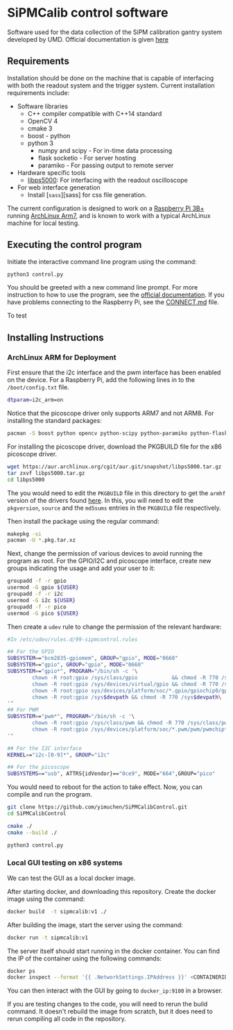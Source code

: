 # SiPMCalib control software

Software used for the data collection of the SiPM calibration gantry system
developed by UMD. Official documentation is given [here][SiPMCalibTwiki]

## Requirements

Installation should be done on the machine that is capable of interfacing with
both the readout system and the trigger system. Current installation requirements
include:

- Software libraries
  - C++ compiler compatible with C++14 standard
  - OpenCV 4
  - cmake 3
  - boost - python
  - python 3
    - numpy and scipy - For in-time data processing
    - flask socketio - For server hosting
    - paramiko - For passing output to remote server
- Hardware specific tools
  - [libps5000][Picoscope]: For interfacing with the readout oscilloscope
- For web interface generation
  - Install [`sass`][sass] for css file generation.

The current configuration is designed to work on a [Raspberry Pi 3B+][raspi]
running [ArchLinux Arm7][archarm], and is known to work with a typical ArchLinux
machine for local testing.

## Executing the control program

Initiate the interactive command line program using the command:

```bash
python3 control.py
```

You should be greeted with a new command line prompt. For more instruction to how
to use the program, see the [official documentation][SiPMCalibTwiki]. If you have
problems connecting to the Raspberry Pi, see the [CONNECT.md](CONNECT.md) file.

To test

## Installing Instructions

### ArchLinux ARM for Deployment

First ensure that the i2c interface and the pwm interface has been enabled on the
device. For a Raspberry Pi, add the following lines in to the `/boot/config.txt`
file.

```bash
dtparam=i2c_arm=on
```

Notice that the picoscope driver only supports ARM7 and not ARM8. For installing
the standard packages:

```bash
pacman -S boost python opencv python-scipy python-paramiko python-flask-socketio # Architecture independent
```

For installing the picoscope driver, download the PKGBUILD file for the x86
picoscope driver.

```bash
wget https://aur.archlinux.org/cgit/aur.git/snapshot/libps5000.tar.gz
tar zxvf libps5000.tar.gz
cd libps5000
```

The you would need to edit the `PKGBUILD` file in this directory to get the
`armhf` version of the drivers found [here][picoscope_download]. In this, you
will need to edit the `pkgversion`, `source` and the `md5sums` entries in the
`PKGBUILD` file respectively.

Then install the package using the regular command:

```bash
makepkg -si
pacman -U *.pkg.tar.xz
```

Next, change the permission of various devices to avoid running the program as
root. For the GPIO/I2C and picoscope interface, create new groups indicating the
usage and add your user to it:

```bash
groupadd -f -r gpio
usermod -G gpio ${USER}
groupadd -f -r i2c
usermod -G i2c ${USER}
groupadd -f -r pico
usermod -G pico ${USER}
```

Then create a `udev` rule to change the permission of the relevant hardware:

```bash
#In /etc/udev/rules.d/99-sipmcontrol.rules

## For the GPIO
SUBSYSTEM=="bcm2835-gpiomem", GROUP="gpio", MODE="0660"
SUBSYSTEM=="gpio", GROUP="gpio", MODE="0660"
SUBSYSTEM=="gpio*", PROGRAM="/bin/sh -c '\
        chown -R root:gpio /sys/class/gpio           && chmod -R 770 /sys/class/gpio;\
        chown -R root:gpio /sys/devices/virtual/gpio && chmod -R 770 /sys/devices/virtual/gpio;\
        chown -R root:gpio sys/devices/platform/soc/*.gpio/gpiochip0/gpio && chmod -R 770 /sys/devices/platform/soc/*.gpio/gpiochip0/gpio;\
        chown -R root:gpio /sys$devpath && chmod -R 770 /sys$devpath\
'"
## For PWM
SUBSYSTEM=="pwm*", PROGRAM="/bin/sh -c '\
        chown -R root:gpio /sys/class/pwm && chmod -R 770 /sys/class/pwm;\
        chown -R root:gpio /sys/devices/platform/soc/*.pwm/pwm/pwmchip* && chmod -R 770 /sys/devices/platform/soc/*.pwm/pwm/pwmchip*\
'"

## For the I2C interface
KERNEL=="i2c-[0-9]*", GROUP="i2c"

## For the picoscope
SUBSYSTEMS=="usb", ATTRS{idVendor}=="0ce9", MODE="664",GROUP="pico"
```

You would need to reboot for the action to take effect. Now, you can compile and
run the program.

```bash
git clone https://github.com/yimuchen/SiPMCalibControl.git
cd SiPMCalibControl

cmake ./
cmake --build ./

python3 control.py
```

### Local GUI testing on x86 systems

We can test the GUI as a local docker image.

After starting docker, and downloading this repository. Create the docker image using the command:

```bash
docker build  -t sipmcalib:v1 ./
```

After building the image, start the server using the command:

```bash
docker run -t sipmcalib:v1
```

The server itself should start running in the docker container. You can find the
IP of the container using the following commands:

```bash
docker ps
docker inspect --format '{{ .NetworkSettings.IPAddress }}' <CONTAINERID>
```

You can then interact with the GUI by going to `docker_ip:9100` in a browser.

If you are testing changes to the code, you will need to rerun the build command.
It doesn't rebuild the image from scratch, but it does need to rerun compiling
all code in the repository.

[SiPMCalibTwiki]: https://twiki.cern.ch/twiki/bin/viewauth/CMS/UMDHGCalSiPMCalib
[WiringPi]: http://wiringpi.com/
[Picoscope]: https://www.picotech.com/downloads/linux
[Picoscope_MAC]: https://www.picotech.com/downloads
[sas]: https://sass-lang.com/install
[picoscope_download]: https://labs.picotech.com/debian/pool/main/libp/libps5000/
[ADS1x15]: https://github.com/adafruit/Adafruit_CircuitPython_ADS1x15
[raspi]: https://www.raspberrypi.org/products/raspberry-pi-3-model-b-plus/
[archarm]: https://archlinuxarm.org/about/downloads
[Paramiko]: http://www.paramiko.org/
[AUR]: https://aur.archlinux.org/
[yay]: https://aur.archlinux.org/packages/yay/
